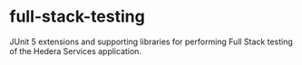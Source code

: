 # full-stack-testing
JUnit 5 extensions and supporting libraries for performing Full Stack testing of the Hedera Services application.
